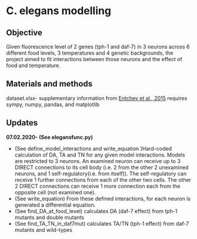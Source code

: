 # C. elegans modelling
## Objective
Given fluorescence level of 2 genes (tph-1 and daf-7) in 3 neurons across 6 different food levels, 3 temperatures and 4 genetic backgrounds, the project aimed to fit interactions between those neurons and the effect of food and temperature.
## Materials and methods
dataset.xlsx- supplementary information from [Entchev et al., 2015](https://elifesciences.org/articles/06259)
requires sympy, numpy, pandas, and matplotlib
## Updates
**07.02.2020- (See elegansfunc.py)**
* (See define_model_interactions and write_equation )Hard-coded calculation of DA, TA and TN for any given model interactions. Models are restricted to 3 neurons. An examined neuron can receive up to 3 DIRECT connections to its cell body (i.e. 2 from the other 2 unexamined neurons, and 1 self-regulatory(i.e. from itself)). The self-regulatory can receive 1 further connections from each of the other two cells. The other 2 DIRECT connections can receive 1 more connection each from the opposite cell (not examined one).
* (See write_equation) From these defined interactions, for each neuron is generated a differential equation.
* (See find_DA_at_food_level) calculates DA (daf-7 effect) from tph-1 mutants and double mutants
* (See find_TA_TN_in_daf7mut) calculates TA/TN (tph-1 effect) from daf-7 mutants and wild-types